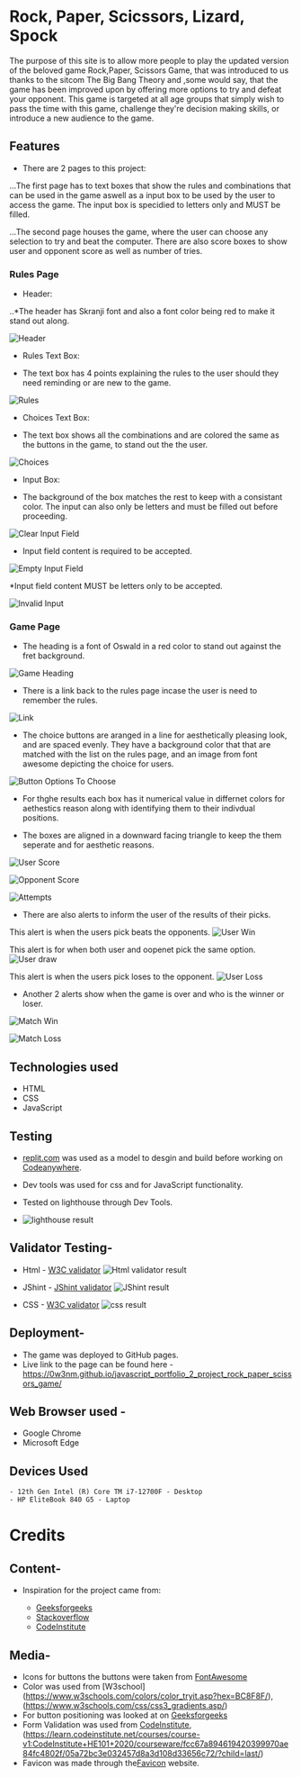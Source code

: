 # Rock, Paper, Scicssors, Lizard, Spock

The purpose of this site is to allow more people to play the updated version of the beloved game Rock,Paper, Scissors Game, that was introduced to us thanks to the sitcom The Big Bang Theory and ,some would say, that the game has been improved upon by offering more options to try and defeat your opponent.
This game is targeted at all age groups that simply wish to pass the time with this game, challenge they're decision making skills, or introduce a new audience to the game.

## Features

- There are 2 pages to this project:

 ...The first page has to text boxes that show the rules and combinations that can be used in the game aswell as a input box to be used by the user to access the game. The input box is specidied to letters only and MUST be filled.

 ...The second page houses the game, where the user can choose any selection to try and beat the computer. There are also score boxes to show user and opponent score as well as number of tries.

### Rules Page

- Header:

..*The header has Skranji font and also a font color being red to make it stand out along.

![Header](assets/images/rules_header.png)

- Rules Text Box:

* The text box has 4 points explaining the rules to the user should they need reminding or are new to the game.

![Rules](assets/images/rules_text.png)

- Choices Text Box:

* The text box shows all the combinations and are colored the same as the buttons in the game, to stand out the the user.

![Choices](assets/images/choices_list.png)

- Input Box:
  
* The background of the box matches the rest to keep with a consistant color. The input can also only be letters and must be filled out before proceeding.

![Clear Input Field](assets/images/user_input.png)  

* Input field content is required to be accepted.  
  
![Empty Input Field](assets/images/empty_input_error.png)

*Input field content MUST be letters only to be accepted.  
  
![Invalid Input](assets/images/invalid_input.png)

### Game Page

* The heading is a font of Oswald in a red color to stand out against the fret background.

![Game Heading](assets/images/game_title.png)

* There is a link back to the rules page incase the user is need to remember the rules.

![Link](assets/images/link_to_rules.png)

* The choice buttons are aranged in a line for aesthetically pleasing look, and are spaced evenly. They have a background color that that are matched with the list on the rules page, and an image from font awesome depicting the choice for users.

![Button Options To Choose](assets/imagesbutton_selection.png)
  
* For thghe results each box has it numerical value in differnet colors for aethestics reason along with identifying them to their indivdual positions.
  
* The boxes are aligned in a downward facing triangle to keep the them seperate and for aesthetic reasons.

![User Score](assets/images/user_score.png)

![Opponent Score](assets/images/opponent_score.png)

![Attempts](assets/images/attempt_num.png)

* There are also alerts to inform the user of the results of their picks.

This alert is when the users pick beats the opponents.
![User Win](assets/images/win_alert.png)

This alert is for when both user and oopenet pick the same option.
![User draw](assets/images/draw_alert.png)

This alert is when the users pick loses to the opponent.
![User Loss](assets/images/loss_alert.png)

* Another 2 alerts show when the game is over and who is the winner or loser.

![Match Win](assets/images/game_win_alert.png)

![Match Loss](assets/images/game_loss_alert.png)


## Technologies used

- HTML
- CSS
- JavaScript

## Testing

- [replit.com](https://replit.com/) was used as a model to desgin and build before working on [Codeanywhere](https://app.codeanywhere.com/).

- Dev tools was used for css and for JavaScript functionality.

- Tested on lighthouse through Dev Tools.

- ![lighthouse result](assets/images/lighthouse_validation.png)

## Validator Testing-

- Html - [W3C validator](https://validator.we.org/)
  ![Html validator result](assets/images/html_validation.png)

- JShint - [JShint validator](https://jshint.com/)
  ![JShint result](assets/images/jshint_validation.png)

- CSS - [W3C validator](https://jigsaw.w3.org/css-validator/)
    ![css result](assets/images/css_validation.png)

## Deployment-

- The game was deployed to GitHub pages.
- Live link to the page can be found here -https://0w3nm.github.io/javascript_portfolio_2_project_rock_paper_scissors_game/
  
## Web Browser used -

- Google Chrome
- Microsoft Edge

## Devices Used

    - 12th Gen Intel (R) Core TM i7-12700F - Desktop
    - HP EliteBook 840 G5 - Laptop

# Credits

## Content-

* Inspiration for the project came from:

  - [Geeksforgeeks](https://www.geeksforgeeks.org/rock-paper-and-scissor-game-using-javascript/)
  - [Stackoverflow](https://stackoverflow.com/questions/22623331/rock-paper-scissors-lizard-spock-in-javascript/)
  - [CodeInstitute](https://learn.codeinstitute.net/courses/course-v1:CodeInstitute+JSE_PAGPPF+2021_Q2/courseware/30137de05cd847d1a6b6d2c7338c4655/c3bd296fe9d643af86e76e830e1470dd/)

## Media-

- Icons for buttons the buttons were taken from [FontAwesome](https://fontawesome.com/)
- Color was used from [W3school] (https://www.w3schools.com/colors/color_tryit.asp?hex=BC8F8F/),
  (https://www.w3schools.com/css/css3_gradients.asp/)
- For button positioning was looked at on [Geeksforgeeks](https://www.geeksforgeeks.org/rock-paper-and-scissor-game-using-javascript/)
- Form Validation was used from [CodeInstitute](https://learn.codeinstitute.net/courses/course-v1:CodeInstitute+HE101+2020/courseware/fcc67a894619420399970ae84fc4802f/05a72bc3e032457d8a3d108d33656c72/?child=last/), (https://learn.codeinstitute.net/courses/course-v1:CodeInstitute+HE101+2020/courseware/fcc67a894619420399970ae84fc4802f/05a72bc3e032457d8a3d108d33656c72/?child=last/)
- Favicon was made through the[Favicon](https://www.favicon.cc/) website.
